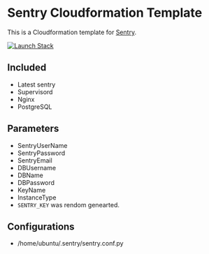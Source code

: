 # Sentry Cloudformation Template

This is a Cloudformation template for [Sentry](https://github.com/getsentry/sentry). 

[![Launch Stack](https://s3.amazonaws.com/cloudformation-examples/cloudformation-launch-stack.png)](https://console.aws.amazon.com/cloudformation/home?region=ap-northeast-1#cstack=sn~Sentry|turl~https://static-mezzin.s3.amazonaws.com/cloudformation/sentry-aws.template)

## Included

 * Latest sentry
 * Supervisord
 * Nginx
 * PostgreSQL

## Parameters
  * SentryUserName 
  * SentryPassword
  * SentryEmail
  * DBUsername
  * DBName
  * DBPassword
  * KeyName
  * InstanceType
  * `SENTRY_KEY` was rendom genearted.
  
## Configurations
 
   * /home/ubuntu/.sentry/sentry.conf.py 
   
